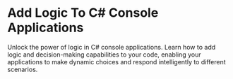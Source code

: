 # Add Logic To C# Console Applications

Unlock the power of logic in C# console applications. Learn how to add logic and decision-making capabilities to your code, enabling your applications to make dynamic choices and respond intelligently to different scenarios.